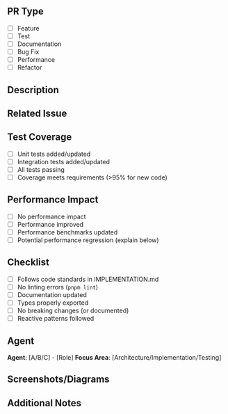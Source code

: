 ## PR Type
- [ ] Feature
- [ ] Test
- [ ] Documentation
- [ ] Bug Fix
- [ ] Performance
- [ ] Refactor

## Description
<!-- What does this PR do? -->

## Related Issue
<!-- Link to issue if applicable -->

## Test Coverage
- [ ] Unit tests added/updated
- [ ] Integration tests added/updated
- [ ] All tests passing
- [ ] Coverage meets requirements (>95% for new code)

## Performance Impact
- [ ] No performance impact
- [ ] Performance improved
- [ ] Performance benchmarks updated
- [ ] Potential performance regression (explain below)

## Checklist
- [ ] Follows code standards in IMPLEMENTATION.md
- [ ] No linting errors (`pnpm lint`)
- [ ] Documentation updated
- [ ] Types properly exported
- [ ] No breaking changes (or documented)
- [ ] Reactive patterns followed

## Agent
**Agent**: [A/B/C] - [Role]
**Focus Area**: [Architecture/Implementation/Testing]

## Screenshots/Diagrams
<!-- If applicable -->

## Additional Notes
<!-- Any other information -->